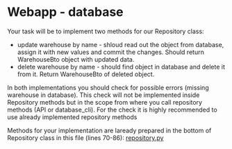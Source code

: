 # Webapp - database

Your task will be to implement two methods for our Repository class:

* update warehouse by name - shloud read out the object from database, assign it with new values and commit the changes. Should return WarehouseBto object with updated data.
* delete warehouse by name - should find object in database and delete it from it. Return WarehouseBto of deleted object.

In both implementations you should check for possible errors (missing warehouse in database). This check will not be implemented inside Repository methods but in the scope from where you call repository methods (API or database_cli). For the check it is highly recommended to use already implemented repository methods


Methods for your implementation are laready prepared in the bottom of Repository class in this file (lines 70-86): 
[repository.py](/../../blob/master/courses/E375004/webapp_database/database/repository.py)
